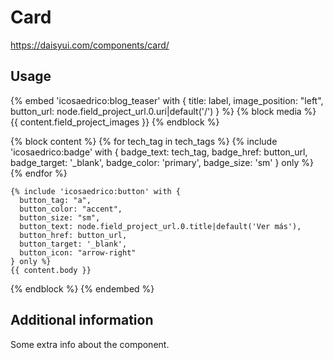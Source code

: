 # Card

https://daisyui.com/components/card/

## Usage

{% embed 'icosaedrico:blog_teaser' with {
  title: label,
  image_position: "left",
  button_url: node.field_project_url.0.uri|default('/')
} %}
 {% block media %}
    {{ content.field_project_images }}
  {% endblock %}

  {% block content %}
    {% for tech_tag in tech_tags %}
      {% include 'icosaedrico:badge' with {
        badge_text: tech_tag,
        badge_href: button_url,
        badge_target: '_blank',
        badge_color: 'primary',
        badge_size: 'sm'
      } only %}
    {% endfor %}

    {% include 'icosaedrico:button' with {
      button_tag: "a",
      button_color: "accent",
      button_size: "sm",
      button_text: node.field_project_url.0.title|default('Ver más'),
      button_href: button_url,
      button_target: '_blank',
      button_icon: "arrow-right"
    } only %}
    {{ content.body }}
  {% endblock %}
{% endembed %}

## Additional information

Some extra info about the component.
